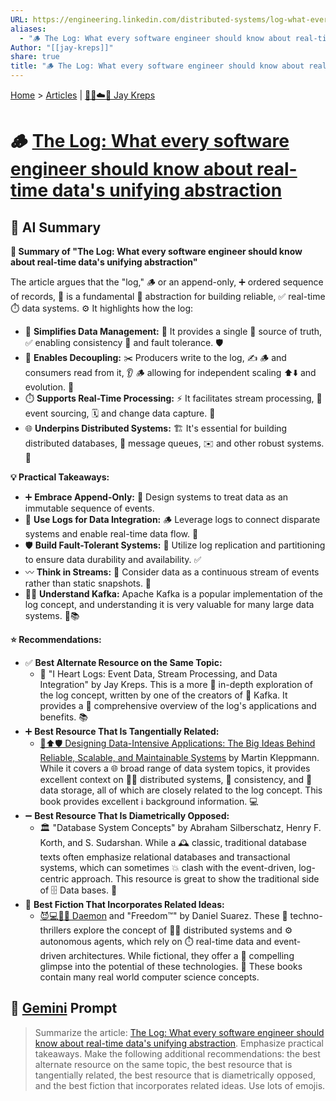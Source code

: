 ```yaml
---
URL: https://engineering.linkedin.com/distributed-systems/log-what-every-software-engineer-should-know-about-real-time-datas-unifying
aliases:
  - "🪵 The Log: What every software engineer should know about real-time data's unifying abstraction"
Author: "[[jay-kreps]]"
share: true
title: "🪵 The Log: What every software engineer should know about real-time data's unifying abstraction"
---
```

[Home](../index.md) > [Articles](./index.md) | [👨‍💻☁️🐘 Jay Kreps](../people/jay-kreps.md)  
# 🪵 [The Log: What every software engineer should know about real-time data's unifying abstraction](https://engineering.linkedin.com/distributed-systems/log-what-every-software-engineer-should-know-about-real-time-datas-unifying)  
  
## 🤖 AI Summary  
**📖 Summary of "The Log: What every software engineer should know about real-time data's unifying abstraction"**  
  
The article argues that the "log," 🪵 or an append-only, ➕ ordered sequence of records, 📝 is a fundamental 🔑 abstraction for building reliable, ✅ real-time ⏱️ data systems. ⚙️ It highlights how the log:  
  
* 🧩 **Simplifies Data Management:** 🧮 It provides a single 🥇 source of truth, ✅ enabling consistency 🤝 and fault tolerance. 🛡️  
* 🔗 **Enables Decoupling:** ✂️ Producers write to the log, ✍️ 🪵 and consumers read from it, 👂 🪵 allowing for independent scaling ⬆️⬇️ and evolution. 🧬  
* ⏱️ **Supports Real-Time Processing:** ⚡ It facilitates stream processing, 🌊 event sourcing, 🗓️ and change data capture. 📸  
* 🌐 **Underpins Distributed Systems:** 🏗️ It's essential for building distributed databases, 💾 message queues, ✉️ and other robust systems. 💪  
  
**💡 Practical Takeaways:**  
  
* ➕ **Embrace Append-Only:** 🧱 Design systems to treat data as an immutable sequence of events.  
* 🔗 **Use Logs for Data Integration:** 🪵 Leverage logs to connect disparate systems and enable real-time data flow. 🌊  
* 🛡️ **Build Fault-Tolerant Systems:** 🔁 Utilize log replication and partitioning to ensure data durability and availability. ✅  
* 〰️ **Think in Streams:** 🌊 Consider data as a continuous stream of events rather than static snapshots. 📸  
* 🧑‍💻 **Understand Kafka:** Apache Kafka is a popular implementation of the log concept, and understanding it is very valuable for many large data systems. 🚀📚  
  
**⭐ Recommendations:**  
  
* ✅ **Best Alternate Resource on the Same Topic:**  
    * 💖 "I Heart Logs: Event Data, Stream Processing, and Data Integration" by Jay Kreps. This is a more 🧐 in-depth exploration of the log concept, written by one of the creators of 🐘 Kafka. It provides a 💯 comprehensive overview of the log's applications and benefits. 📚  
* ➕ **Best Resource That Is Tangentially Related:**  
    * [💾⬆️🛡️ Designing Data-Intensive Applications: The Big Ideas Behind Reliable, Scalable, and Maintainable Systems](../books/designing-data-intensive-applications.md) by Martin Kleppmann. While it covers a 🌐 broad range of data system topics, it provides excellent context on 👯‍♀️ distributed systems, 🤝 consistency, and 💾 data storage, all of which are closely related to the log concept. This book provides excellent ℹ️ background information. 💻  
* ➖ **Best Resource That Is Diametrically Opposed:**  
    * 🏛️ "Database System Concepts" by Abraham Silberschatz, Henry F. Korth, and S. Sudarshan. While a 🕰️ classic, traditional database texts often emphasize relational databases and transactional systems, which can sometimes 💥 clash with the event-driven, log-centric approach. This resource is great to show the traditional side of 🗄️ Data bases. 💾  
* 📖 **Best Fiction That Incorporates Related Ideas:**  
    * [😈💻👹🤖 Daemon](../books/daemon.md) and "Freedom™" by Daniel Suarez. These 🤖 techno-thrillers explore the concept of 👯‍♀️ distributed systems and ⚙️ autonomous agents, which rely on ⏱️ real-time data and event-driven architectures. While fictional, they offer a 🤩 compelling glimpse into the potential of these technologies. 🤖 These books contain many real world computer science concepts.  
  
## 💬 [Gemini](https://Gemini.google.com) Prompt  
> Summarize the article: [The Log: What every software engineer should know about real-time data's unifying abstraction](https://engineering.linkedin.com/distributed-systems/log-what-every-software-engineer-should-know-about-real-time-datas-unifying). Emphasize practical takeaways. Make the following additional recommendations: the best alternate resource on the same topic, the best resource that is tangentially related, the best resource that is diametrically opposed, and the best fiction that incorporates related ideas. Use lots of emojis.